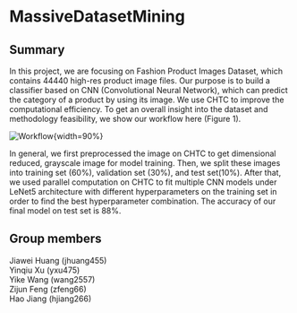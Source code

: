 # MassiveDatasetMining

## Summary

In this project, we are focusing on Fashion Product Images Dataset, which contains 44440 high-res product image files. Our purpose is to build a classifier based on CNN (Convolutional Neural Network), which can predict the category of a product by using its image. We use CHTC to improve the computational efficiency. To get an overall insight into the dataset and methodology feasibility, we show our workflow here (Figure 1).

![Workflow](../figures/workflow.png){width=90%}

In general, we first preprocessed the image on CHTC to get dimensional reduced, grayscale image for model training. Then, we split these images into training set (60%), validation set (30%), and test set(10%). After that, we used parallel computation on CHTC to fit multiple CNN models under LeNet5 architecture with different hyperparameters on the training set in order to find the best hyperparameter combination. The accuracy of our final model on test set is 88%.

## Group members

Jiawei Huang (jhuang455)  
Yinqiu Xu (yxu475)  
Yike Wang (wang2557)  
Zijun Feng (zfeng66)  
Hao Jiang (hjiang266)
